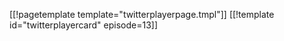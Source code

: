 [[!pagetemplate template="twitterplayerpage.tmpl"]]
[[!template id="twitterplayercard" episode=13]]
